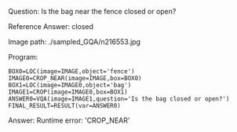 Question: Is the bag near the fence closed or open?

Reference Answer: closed

Image path: ./sampled_GQA/n216553.jpg

Program:

```
BOX0=LOC(image=IMAGE,object='fence')
IMAGE0=CROP_NEAR(image=IMAGE,box=BOX0)
BOX1=LOC(image=IMAGE0,object='bag')
IMAGE1=CROP(image=IMAGE0,box=BOX1)
ANSWER0=VQA(image=IMAGE1,question='Is the bag closed or open?')
FINAL_RESULT=RESULT(var=ANSWER0)
```
Answer: Runtime error: 'CROP_NEAR'

